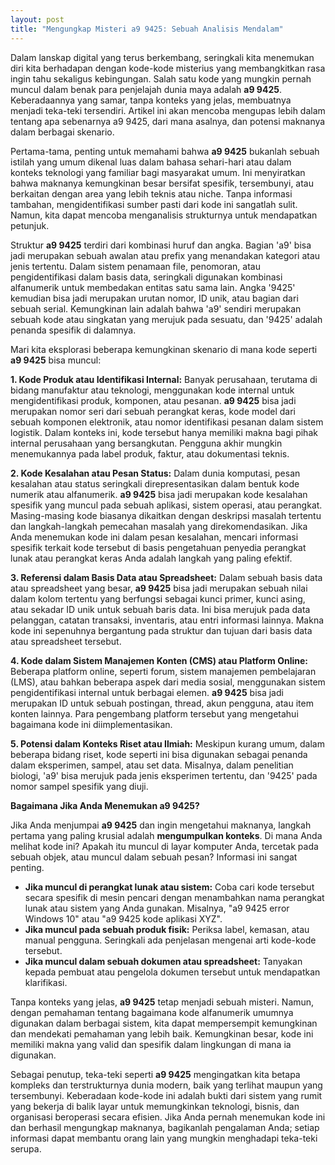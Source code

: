```yaml
---
layout: post
title: "Mengungkap Misteri a9 9425: Sebuah Analisis Mendalam"
---
```


Dalam lanskap digital yang terus berkembang, seringkali kita menemukan diri kita berhadapan dengan kode-kode misterius yang membangkitkan rasa ingin tahu sekaligus kebingungan. Salah satu kode yang mungkin pernah muncul dalam benak para penjelajah dunia maya adalah **a9 9425**. Keberadaannya yang samar, tanpa konteks yang jelas, membuatnya menjadi teka-teki tersendiri. Artikel ini akan mencoba mengupas lebih dalam tentang apa sebenarnya a9 9425, dari mana asalnya, dan potensi maknanya dalam berbagai skenario.

Pertama-tama, penting untuk memahami bahwa **a9 9425** bukanlah sebuah istilah yang umum dikenal luas dalam bahasa sehari-hari atau dalam konteks teknologi yang familiar bagi masyarakat umum. Ini menyiratkan bahwa maknanya kemungkinan besar bersifat spesifik, tersembunyi, atau berkaitan dengan area yang lebih teknis atau niche. Tanpa informasi tambahan, mengidentifikasi sumber pasti dari kode ini sangatlah sulit. Namun, kita dapat mencoba menganalisis strukturnya untuk mendapatkan petunjuk.

Struktur **a9 9425** terdiri dari kombinasi huruf dan angka. Bagian 'a9' bisa jadi merupakan sebuah awalan atau prefix yang menandakan kategori atau jenis tertentu. Dalam sistem penamaan file, penomoran, atau pengidentifikasi dalam basis data, seringkali digunakan kombinasi alfanumerik untuk membedakan entitas satu sama lain. Angka '9425' kemudian bisa jadi merupakan urutan nomor, ID unik, atau bagian dari sebuah serial. Kemungkinan lain adalah bahwa 'a9' sendiri merupakan sebuah kode atau singkatan yang merujuk pada sesuatu, dan '9425' adalah penanda spesifik di dalamnya.

Mari kita eksplorasi beberapa kemungkinan skenario di mana kode seperti **a9 9425** bisa muncul:

**1. Kode Produk atau Identifikasi Internal:**
Banyak perusahaan, terutama di bidang manufaktur atau teknologi, menggunakan kode internal untuk mengidentifikasi produk, komponen, atau pesanan. **a9 9425** bisa jadi merupakan nomor seri dari sebuah perangkat keras, kode model dari sebuah komponen elektronik, atau nomor identifikasi pesanan dalam sistem logistik. Dalam konteks ini, kode tersebut hanya memiliki makna bagi pihak internal perusahaan yang bersangkutan. Pengguna akhir mungkin menemukannya pada label produk, faktur, atau dokumentasi teknis.

**2. Kode Kesalahan atau Pesan Status:**
Dalam dunia komputasi, pesan kesalahan atau status seringkali direpresentasikan dalam bentuk kode numerik atau alfanumerik. **a9 9425** bisa jadi merupakan kode kesalahan spesifik yang muncul pada sebuah aplikasi, sistem operasi, atau perangkat. Masing-masing kode biasanya dikaitkan dengan deskripsi masalah tertentu dan langkah-langkah pemecahan masalah yang direkomendasikan. Jika Anda menemukan kode ini dalam pesan kesalahan, mencari informasi spesifik terkait kode tersebut di basis pengetahuan penyedia perangkat lunak atau perangkat keras Anda adalah langkah yang paling efektif.

**3. Referensi dalam Basis Data atau Spreadsheet:**
Dalam sebuah basis data atau spreadsheet yang besar, **a9 9425** bisa jadi merupakan sebuah nilai dalam kolom tertentu yang berfungsi sebagai kunci primer, kunci asing, atau sekadar ID unik untuk sebuah baris data. Ini bisa merujuk pada data pelanggan, catatan transaksi, inventaris, atau entri informasi lainnya. Makna kode ini sepenuhnya bergantung pada struktur dan tujuan dari basis data atau spreadsheet tersebut.

**4. Kode dalam Sistem Manajemen Konten (CMS) atau Platform Online:**
Beberapa platform online, seperti forum, sistem manajemen pembelajaran (LMS), atau bahkan beberapa aspek dari media sosial, menggunakan sistem pengidentifikasi internal untuk berbagai elemen. **a9 9425** bisa jadi merupakan ID untuk sebuah postingan, thread, akun pengguna, atau item konten lainnya. Para pengembang platform tersebut yang mengetahui bagaimana kode ini diimplementasikan.

**5. Potensi dalam Konteks Riset atau Ilmiah:**
Meskipun kurang umum, dalam beberapa bidang riset, kode seperti ini bisa digunakan sebagai penanda dalam eksperimen, sampel, atau set data. Misalnya, dalam penelitian biologi, 'a9' bisa merujuk pada jenis eksperimen tertentu, dan '9425' pada nomor sampel spesifik yang diuji.

**Bagaimana Jika Anda Menemukan a9 9425?**

Jika Anda menjumpai **a9 9425** dan ingin mengetahui maknanya, langkah pertama yang paling krusial adalah **mengumpulkan konteks**. Di mana Anda melihat kode ini? Apakah itu muncul di layar komputer Anda, tercetak pada sebuah objek, atau muncul dalam sebuah pesan? Informasi ini sangat penting.

*   **Jika muncul di perangkat lunak atau sistem:** Coba cari kode tersebut secara spesifik di mesin pencari dengan menambahkan nama perangkat lunak atau sistem yang Anda gunakan. Misalnya, "a9 9425 error Windows 10" atau "a9 9425 kode aplikasi XYZ".
*   **Jika muncul pada sebuah produk fisik:** Periksa label, kemasan, atau manual pengguna. Seringkali ada penjelasan mengenai arti kode-kode tersebut.
*   **Jika muncul dalam sebuah dokumen atau spreadsheet:** Tanyakan kepada pembuat atau pengelola dokumen tersebut untuk mendapatkan klarifikasi.

Tanpa konteks yang jelas, **a9 9425** tetap menjadi sebuah misteri. Namun, dengan pemahaman tentang bagaimana kode alfanumerik umumnya digunakan dalam berbagai sistem, kita dapat mempersempit kemungkinan dan mendekati pemahaman yang lebih baik. Kemungkinan besar, kode ini memiliki makna yang valid dan spesifik dalam lingkungan di mana ia digunakan.

Sebagai penutup, teka-teki seperti **a9 9425** mengingatkan kita betapa kompleks dan terstrukturnya dunia modern, baik yang terlihat maupun yang tersembunyi. Keberadaan kode-kode ini adalah bukti dari sistem yang rumit yang bekerja di balik layar untuk memungkinkan teknologi, bisnis, dan organisasi beroperasi secara efisien. Jika Anda pernah menemukan kode ini dan berhasil mengungkap maknanya, bagikanlah pengalaman Anda; setiap informasi dapat membantu orang lain yang mungkin menghadapi teka-teki serupa.
